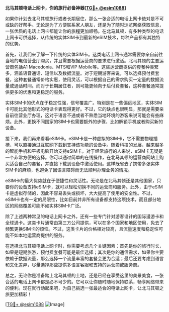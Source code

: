 **北马其顿电话上网卡，你的旅行必备神器[[TG💪+ @esim1088](https://t.me/s/esim1088)]**

如果你计划去北马其顿旅行或者长期居住，那么一张合适的电话上网卡绝对是不可或缺的好帮手。无论是为了方便联系家人朋友，还是为了随时浏览网络获取信息，一张优质的电话上网卡都能让你的旅程更加顺畅。在北马其顿，有多种类型的电话上网卡可供选择，从传统的实体SIM卡到最新的eSIM技术，每种产品都有其独特的优势。

首先，让我们来了解一下传统的实体SIM卡。这类电话上网卡通常需要你亲自前往当地的电信营业厅购买，并且需要根据运营商的要求进行激活。北马其顿的主要运营商包括A1 Macedonia、MTS和VIP Mobile等。这些运营商提供的套餐种类繁多，涵盖语音通话、短信以及数据流量。对于短期游客来说，可以选择预付费套餐，这种套餐通常价格实惠，使用灵活，可以根据自己的需求购买一定量的数据流量或通话时间。而对于长期居住者，则可能更倾向于后付费套餐，这种套餐通常提供更多的优惠和更稳定的服务。

实体SIM卡的优点在于稳定性强，信号覆盖广。特别是在一些偏远地区，实体SIM卡可能比其他形式的电话卡表现得更好。不过，它的缺点也很明显，那就是需要亲自前往营业厅办理，这对于语言不通或者不熟悉当地环境的游客来说可能会有些麻烦。此外，更换不同国家的SIM卡也需要额外的步骤，比如解锁手机或者购买新的设备。

接下来，我们再来看看eSIM卡。eSIM卡是一种虚拟的SIM卡，它不需要物理插槽，可以直接通过互联网下载到支持该功能的设备中。随着科技的发展，越来越多的智能手机和平板电脑开始支持eSIM卡。对于经常旅行的人来说，eSIM卡无疑是一个非常方便的选择。你可以通过简单的在线操作，在北马其顿的运营商网站上购买适合自己的套餐，并直接下载到设备中激活使用。这样既省去了携带多张实体SIM卡的麻烦，也避免了因语言障碍而无法顺利办理业务的情况。

eSIM卡的最大优势就在于便捷性和灵活性。无论是在北马其顿还是其他国家，只要你的设备支持eSIM卡，就可以轻松切换不同的运营商和服务。此外，由于eSIM卡是虚拟存储的，因此不容易丢失或损坏，大大提高了使用的安全性。不过，eSIM卡也有一定的局限性，比如目前并非所有设备都支持这项技术，而且部分地区的网络覆盖可能不如实体SIM卡广泛。

除了上述两种常见的电话上网卡之外，还有一些专门针对游客设计的国际漫游卡和全球通卡。这类卡片通常由第三方公司提供，可以在多个国家和地区使用，免去了频繁更换SIM卡的烦恼。不过，这类卡片的价格相对较高，且流量速度和稳定性可能不如本地运营商提供的服务。

在选择北马其顿电话上网卡时，你需要考虑几个关键因素：首先是你的旅行时长，如果是短期旅游，预付费套餐可能是最佳选择；其次是你的通信需求，如果你主要依赖于数据流量，那么选择一个流量丰富的套餐会更为合适；最后还要考虑到语言和文化差异，尽量选择那些提供多语言客服和支持的运营商或服务商。

总之，无论你是准备踏上北马其顿的土地，还是已经在享受这里的美景美食，一张合适的电话上网卡都是必不可少的。它可以让你随时随地保持联系，畅享网络带来的便利。现在就行动起来吧，为自己挑选一张最适合的电话上网卡，让北马其顿之旅更加精彩！

[[TG💪+ @esim1088](https://t.me/s/esim1088) ![Image](https://i.postimg.cc/4NQfJmqS/Snipaste-2025-05-13-00-14-12.png)]